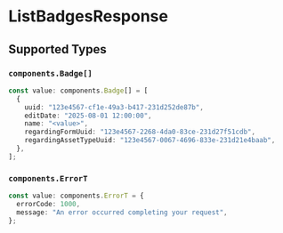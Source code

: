 # ListBadgesResponse


## Supported Types

### `components.Badge[]`

```typescript
const value: components.Badge[] = [
  {
    uuid: "123e4567-cf1e-49a3-b417-231d252de87b",
    editDate: "2025-08-01 12:00:00",
    name: "<value>",
    regardingFormUuid: "123e4567-2268-4da0-83ce-231d27f51cdb",
    regardingAssetTypeUuid: "123e4567-0067-4696-833e-231d21e4baab",
  },
];
```

### `components.ErrorT`

```typescript
const value: components.ErrorT = {
  errorCode: 1000,
  message: "An error occurred completing your request",
};
```

